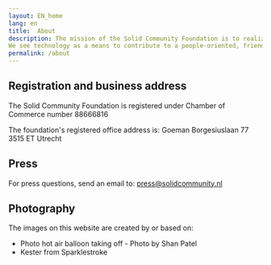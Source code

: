 ```yaml
---
layout: EN_home
lang: en
title:  About
description: The mission of the Solid Community Foundation is to realize responsible and secure data sharing based on open standards and based on values ​​such as self-determination, freedom of choice, trust and transparency. 
We see technology as a means to contribute to a people-oriented, friendly and safe user experience.
permalink: /about
---
```


## Registration and business address
The Solid Community Foundation is registered under Chamber of Commerce number 88666816

The foundation's registered office address is: Goeman Borgesiuslaan 77 3515 ET Utrecht

## Press
For press questions, send an email to: press@solidcommunity.nl

## Photography
The images on this website are created by or based on:
* Photo hot air balloon taking off - Photo by Shan Patel
* Kester from Sparklestroke
